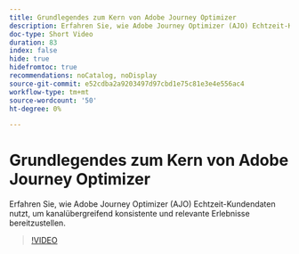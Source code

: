 ```yaml
---
title: Grundlegendes zum Kern von Adobe Journey Optimizer
description: Erfahren Sie, wie Adobe Journey Optimizer (AJO) Echtzeit-Kundendaten nutzt, um kanalübergreifend konsistente und relevante Erlebnisse bereitzustellen.
doc-type: Short Video
duration: 83
index: false
hide: true
hidefromtoc: true
recommendations: noCatalog, noDisplay
source-git-commit: e52cdba2a9203497d97cbd1e75c81e3e4e556ac4
workflow-type: tm+mt
source-wordcount: '50'
ht-degree: 0%

---
```



# Grundlegendes zum Kern von Adobe Journey Optimizer

Erfahren Sie, wie Adobe Journey Optimizer (AJO) Echtzeit-Kundendaten nutzt, um kanalübergreifend konsistente und relevante Erlebnisse bereitzustellen.

<!-- 62_S522_3442522_82_understanding-the-core-of-adobe-journey-optimizer -->
>[!VIDEO](https://video.tv.adobe.com/v/3460495/?learn=on&enablevpops=true&captions=ger)
